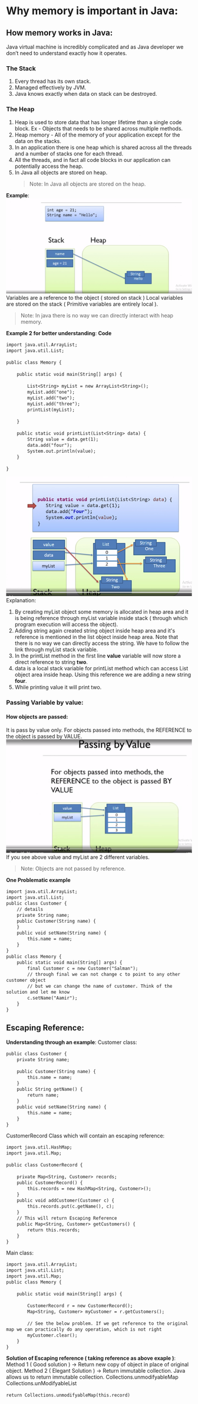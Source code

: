 # Why memory is important in Java:

## How memory works in Java:

Java virtual machine is incredibly complicated and as Java developer we don’t need to understand exactly how it operates.

### The Stack

1. Every thread has its own stack.
2. Managed effectively by JVM.
3. Java knows exactly when data on stack can be destroyed.

### The Heap

1. Heap is used to store data that has longer lifetime than a single code block. Ex - Objects that needs to be shared across multiple methods.
2. Heap memory - All of the memory of your application except for the data on the stacks.
3. In an application there is one heap which is shared across all the threads and a number of stacks one for each thread.
4. All the threads, and in fact all code blocks in our application can potentially access the heap.
5. In Java all objects are stored on heap.
   > Note: In Java all objects are stored on the heap.

**Example**:
![plot](./images/memory-management/1.PNG)
Variables are a reference to the object ( stored on stack )
Local variables are stored on the stack ( Primitive variables are entirely local ).

> Note: In java there is no way we can directly interact with heap memory.

**Example 2 for better understanding**:
**Code**

```
import java.util.ArrayList;
import java.util.List;

public class Memory {

    public static void main(String[] args) {

        List<String> myList = new ArrayList<String>();
        myList.add("one");
        myList.add("two");
        myList.add("three");
        printList(myList);

    }

    public static void printList(List<String> data) {
        String value = data.get(1);
        data.add("four");
        System.out.println(value);
    }

}

```

![plot](./images/memory-management/2.PNG)
Explanation:

1. By creating myList object some memory is allocated in heap area and it is being reference through myList variable inside stack ( through which program execution will access the object).
2. Adding string again created string object inside heap area and it's reference is mentioned in the list object inside heap area. Note that there is no way we can directly access the string. We have to follow the link through myList stack variable.
3. In the printList method in the first line **value** variable will now store a direct reference to string **two**.
4. data is a local stack variable for printList method which can access List object area inside heap. Using this reference we are adding a new string **four**.
5. While printing value it will print two.

### Passing Variable by value:

#### How objects are passed:

It is pass by value only. For objects passed into methods, the REFERENCE to the object is passed by VALUE.
![plot](./images/memory-management/3.PNG)
If you see above value and myList are 2 different variables.

> Note: Objects are not passed by reference.

**One Problematic example**

```
import java.util.ArrayList;
import java.util.List;
public class Customer {
    // details
    private String name;
    public Customer(String name) {
    }
    public void setName(String name) {
        this.name = name;
    }
}
public class Memory {
    public static void main(String[] args) {
        final Customer c = new Customer("Salman");
        // through final we can not change c to point to any other customer object
        // but we can change the name of customer. Think of the solution and let me know
        c.setName("Aamir");
    }
}
```

## Escaping Reference:

**Understanding through an example**:
Customer class:

```
public class Customer {
    private String name;

    public Customer(String name) {
        this.name = name;
    }
    public String getName() {
        return name;
    }
    public void setName(String name) {
        this.name = name;
    }
}

```

CustomerRecord Class which will contain an escaping reference:

```
import java.util.HashMap;
import java.util.Map;

public class CustomerRecord {

    private Map<String, Customer> records;
    public CustomerRecord() {
        this.records = new HashMap<String, Customer>();
    }
    public void addCustomer(Customer c) {
        this.records.put(c.getName(), c);
    }
    // This will return Escaping Reference
    public Map<String, Customer> getCustomers() {
        return this.records;
    }
}
```

Main class:

```
import java.util.ArrayList;
import java.util.List;
import java.util.Map;
public class Memory {

    public static void main(String[] args) {

        CustomerRecord r = new CustomerRecord();
        Map<String, Customer> myCustomer = r.getCustomers();

        // See the below problem. If we get reference to the original map we can practically do any operation, which is not right
        myCustomer.clear();
    }
}
```

**Solution of Escaping reference ( taking reference as above exaple )**:
Method 1 ( Good solution ) -> Return new copy of object in place of original object.
Method 2 ( Elegant Solution ) -> Return immutable collection. Java allows us to return immutable collection.
Collections.unmodifyableMap
Collections.unModifyableList

`return Collections.unmodifyableMap(this.record)`
